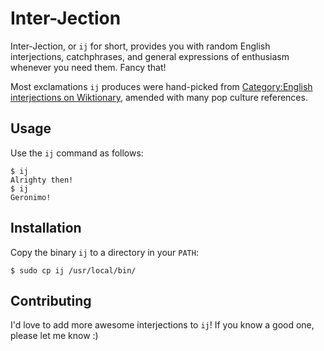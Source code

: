 Inter-Jection
=============

Inter-Jection, or `ij` for short, provides you with random English
interjections, catchphrases, and general expressions of enthusiasm
whenever you need them. Fancy that!

Most exclamations `ij` produces were hand-picked from
[Category:English interjections on Wiktionary](https://en.wiktionary.org/wiki/Category:English_interjections),
amended with many pop culture references.

Usage
-----

Use the `ij` command as follows:

    $ ij
    Alrighty then!
    $ ij
    Geronimo!

Installation
------------

Copy the binary `ij` to a directory in your `PATH`:

    $ sudo cp ij /usr/local/bin/

Contributing
------------

I'd love to add more awesome interjections to `ij`! If you know a good
one, please let me know :)
